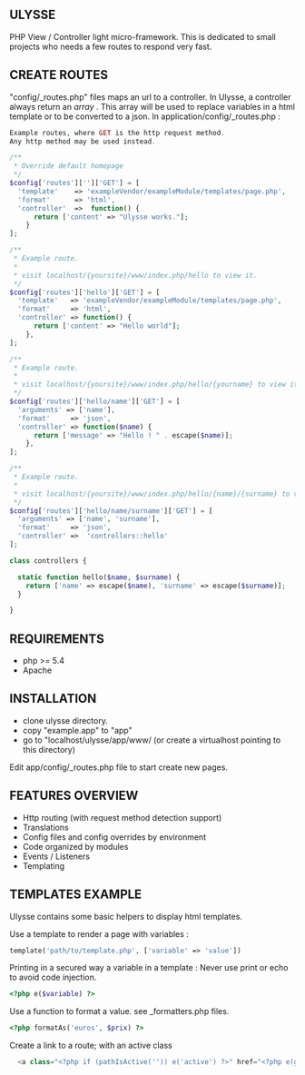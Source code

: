ULYSSE
------------

PHP View / Controller light micro-framework.
This is dedicated to small projects who needs a few routes to
respond very fast.

CREATE ROUTES
--------------

"config/_routes.php" files maps an url to a controller.
In Ulysse, a controller always return an *array* .
This array will be used to replace variables in a html template
or to be converted to a json.
In application/config/_routes.php :

```php
Example routes, where GET is the http request method.
Any http method may be used instead.

/**
 * Override default homepage
 */
$config['routes']['']['GET'] = [
  'template'    => 'exampleVendor/exampleModule/templates/page.php',
  'format'      => 'html',
  'controller'  =>  function() {
      return ['content' => "Ulysse works."];
    }
];

/**
 * Example route.
 *
 * visit localhost/{yoursite}/www/index.php/hello to view it.
 */
$config['routes']['hello']['GET'] = [
  'template'   => 'exampleVendor/exampleModule/templates/page.php',
  'format'     => 'html',
  'controller' => function() {
      return ['content' => "Hello world"];
    },
];

/**
 * Example route.
 *
 * visit localhost/{yoursite}/www/index.php/hello/{yourname} to view it.
 */
$config['routes']['hello/name']['GET'] = [
  'arguments' => ['name'],
  'format'     => 'json',
  'controller' => function($name) {
      return ['message' => "Hello ! " . escape($name)];
    },
];

/**
 * Example route.
 *
 * visit localhost/{yoursite}/www/index.php/hello/{name}/{surname} to view it.
 */
$config['routes']['hello/name/surname']['GET'] = [
  'arguments' => ['name', 'surname'],
  'format'     => 'json',
  'controller' =>  'controllers::hello'
];

class controllers {

  static function hello($name, $surname) {
    return ['name' => escape($name), 'surname' => escape($surname)];
  }

}

```

REQUIREMENTS
-------------

* php >= 5.4
* Apache

INSTALLATION
-------------

* clone ulysse directory.
* copy "example.app" to "app"
* go to "localhost/ulysse/app/www/ (or create a virtualhost pointing to this directory)

Edit app/config/_routes.php file to start create new pages.

FEATURES OVERVIEW
-----------------

* Http routing (with request method detection support)
* Translations
* Config files and config overrides by environment
* Code organized by modules
* Events / Listeners
* Templating


TEMPLATES EXAMPLE
-----------------

Ulysse contains some basic helpers to display html templates.

Use a template to render a page with variables :
```php
template('path/to/template.php', ['variable' => 'value'])
```

Printing in a secured way a variable in a template :
Never use print or echo to avoid code injection.
```php
<?php e($variable) ?>
```

Use a function to format a value. see _formatters.php files.
```php
<?php formatAs('euros', $prix) ?>
```

Create a link to a route; with an active class
```php
  <a class="<?php if (pathIsActive('')) e('active') ?>" href="<?php e(getRouteUrl('')) ?>">Homepage </a>
```

